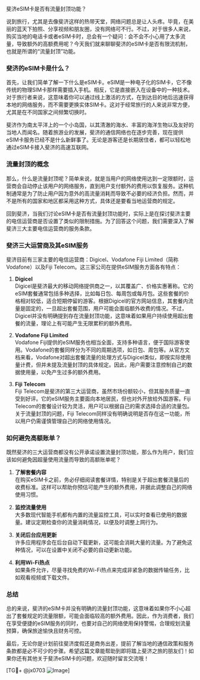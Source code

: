 斐济eSIM卡是否有流量封顶功能？

说到旅行，尤其是去像斐济这样的热带天堂，网络问题总是让人头疼。毕竟，在美丽的蓝天下拍照、分享视频和朋友圈，没有网络可不行。不过，对于很多人来说，购买当地的电话卡或者eSIM卡时，总会有一个疑问：会不会不小心用了太多流量，导致额外的高额费用呢？今天我们就来聊聊斐济的eSIM卡是否有限流机制，也就是所谓的“流量封顶”功能。

### 斐济的eSIM卡是什么？

首先，让我们简单了解一下什么是eSIM卡。eSIM是一种电子化的SIM卡，它不像传统的物理SIM卡那样需要插入手机。相反，它是直接嵌入在设备中的一种技术。对于旅行者来说，这意味着你可以通过线上激活的方式，在到达目的地后迅速获得本地的网络服务，而不需要更换实体SIM卡。这对于经常旅行的人来说非常方便，尤其是在不同国家之间频繁切换时。

斐济作为南太平洋上的一个小岛国，以其清澈的海水、丰富的海洋生物以及友好的当地人而闻名。随着旅游业的发展，斐济的通信网络也在逐步完善，现在提供eSIM卡服务已经不是什么新鲜事了。无论是游客还是长期居住者，都可以轻松地通过eSIM卡接入斐济的高速互联网。

### 流量封顶的概念

那么，什么是流量封顶呢？简单来说，就是当用户的网络使用达到一定限额时，运营商会自动停止该用户的网络服务，直到用户支付额外的费用以恢复服务。这种机制通常是为了防止用户因为意外的高流量消耗而导致不必要的经济负担。然而，并不是所有的国家和地区都采用这种方式，具体还是要看当地运营商的规定。

回到斐济，当我们讨论eSIM卡是否有流量封顶功能时，实际上是在探讨斐济主要的电信运营商是否设置了类似的限制措施。为了回答这个问题，我们需要深入了解斐济三大主要电信运营商的服务条款。

### 斐济三大运营商及其eSIM服务

斐济目前有三家主要的电信运营商：Digicel、Vodafone Fiji Limited（简称Vodafone）以及Fiji Telecom。这三家公司在提供eSIM服务方面各有特点：

1. **Digicel**  
   Digicel是斐济最大的移动网络提供商之一，以其覆盖广、价格实惠著称。它的eSIM套餐通常包括多种选择，比如每日包、每周包或每月包。这些套餐的价格相对较低，适合短期停留的游客。根据Digicel的官方网站信息，其套餐内流量是固定的，一旦超出套餐范围，用户可能会面临额外收费的情况。不过，Digicel并没有明确提到存在流量封顶功能，这意味着如果用户持续使用超出套餐的流量，理论上有可能产生无限累积的额外费用。

2. **Vodafone Fiji Limited**  
   Vodafone Fiji提供的eSIM服务也相当全面，支持多种语言，便于国际游客使用。Vodafone的套餐同样分为不同的周期选项，如日包、周包等。从官方文档来看，Vodafone对超出套餐流量的处理方式与Digicel类似，即按实际使用量计费，但并未提及流量封顶的具体规定。因此，用户需要注意控制自己的数据使用量，以免产生过多的额外费用。

3. **Fiji Telecom**  
   Fiji Telecom是斐济的第三大运营商，虽然市场份额较小，但其服务质量一直受到好评。它的eSIM服务主要面向本地居民，但也对外开放给外国游客。Fiji Telecom的套餐设计较为灵活，用户可以根据自己的需求选择合适的流量包。关于流量封顶的问题，Fiji Telecom同样没有明确说明是否存在这一功能，所以用户仍需谨慎管理自己的网络使用情况。

### 如何避免高额账单？

既然斐济的三大运营商都没有公开承诺设置流量封顶功能，那么作为用户，我们应该如何避免因超量使用流量而导致的高额账单呢？

1. **了解套餐内容**  
   在购买eSIM卡之前，务必仔细阅读套餐详情，特别是关于超出套餐流量后的收费标准。这样可以帮助你预估可能产生的额外费用，并据此调整自己的网络使用习惯。

2. **监控流量使用**  
   大多数现代智能手机都有内置的流量监控工具，可以实时查看已使用的数据量。建议定期检查你的流量消耗情况，以便及时调整上网行为。

3. **关闭后台应用更新**  
   许多应用程序会在后台自动下载更新，这可能会消耗大量的流量。为了避免这种情况，可以在设置中关闭不必要的自动更新功能。

4. **利用Wi-Fi热点**  
   如果条件允许，尽量寻找免费的Wi-Fi热点来完成非紧急的数据传输任务，比如观看视频或下载文件。

### 总结

总的来说，斐济的eSIM卡并没有明确的流量封顶功能，这意味着如果你不小心超出了套餐规定的流量限额，可能会面临较高的额外费用。因此，作为消费者，我们在享受便捷的eSIM服务的同时，也要对自己的网络使用保持警惕，合理规划流量预算，确保旅途愉快且财务可控。

最后，无论你是计划前往斐济度假还是商务出差，提前了解当地的通信政策和服务条款都是必不可少的步骤。希望这篇文章能帮助到即将踏上斐济之旅的朋友们！如果你还有其他关于斐济eSIM卡的问题，欢迎随时留言交流哦！

[TG💪+ @jx0703 ![Image](https://github.com/user-attachments/assets/dbca1d08-cadb-493c-b0ec-ad6f7a83f270)]
